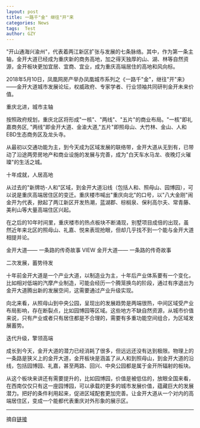 ```yaml
---
layout: post
title: 一路千"金" 继往"开"来
categories: News
tags:  Test
author: GZY
---
```


"开山通海兴渝州"，代表着两江新区扩张与发展的七条脉络。其中，作为第一条主轴，金开大道已经成为重庆新的商务高地，加之得天独厚的山、湖、林等自然资源，金开板块更加宜居、宜商、宜业，成为重庆高端居住的高地和风向标。

2018年5月10日，凤凰网房产举办凤凰城市系列之《一路千"金"，继往"开"来》——金开大道城市发展论坛，权威政府、专家学者、行业领袖共同研判金开未来价值。

重庆北进，城市主轴

按照政府规划，重庆北区将形成"一核"、"两线"、"五片"的商业布局。"一核"即礼嘉商务区, "两线"即金开大道、金渝大道,"五片"即照母山、大竹林、金山、人和EBD生态商务区及龙头寺。

从最初以交通功能为主，到今天成为区域发展的联络带，金开大道从无到有，已带动了沿途两旁房地产和商业设施的发展与完善，成为"白天车水马龙、夜晚灯火璀璨"的生活之城。

十年成就，人居高地

从过去的"新牌坊-人和"区域，到金开大道沿线（包括人和、照母山、园博园），可以说是重庆高端居住区的变迁。重庆楼市喊出"重庆向北"的口号，以"八大金刚"闹金开为代表，掀起了两江新区开发热潮，蓝湖郡、棕榈泉、保利高尔夫、常青藤、美利山等大量高端住区兴起。

在之后的10年时间里，重庆楼市的热点板块不断涌现，别墅项目成倍的出现，虽然近年来北区的照母山、礼嘉、悦来表现抢眼，但却几乎找不到一个能与金开大道相提并论。

金开大道—— 一条路的传奇故事 VIEW 金开大道—— 一条路的传奇故事

二次发展，蓄势待发

十年前金开大道是一个产业大道，以制造业为主，十年后产业体系要有一个变化，比如相对低端的汽摩产业制造，可能会经历一个腾笼换鸟的阶段，通过有序退出为金开大道腾出新的发展空间，这需要通过产业升级实现。

向北来看，从照母山到中央公园，呈现出的发展趋势是两端很热，中间区域受产业布局影响，存在断裂点，比如园博园等区域。这些地方不缺自然资源，从城市价值来说，只有产业或者只有居住都是不合理的，需要有多重功能空间组合，为区域发展蓄势。

迭代升级，擎领高端

成长到今天，金开大道的潜力已经消耗了很多，但远远还没有达到极限。物理上的一条路是狭义上的金开大道，金开板块是涵盖了从人和到照母山，到金开大道的沿线，包括园博园、礼嘉，甚至两路、回兴、中央公园都是属于金开所辐射的板块。

从这个板块来讲还有需要提升的，比如园博园，价值是被低估的，放眼全国来看，在西南仅仅只有这一座园博园，可以承载的更多的城市发展价值，蕴藏巨大的发展潜力。把好的条件利用起来，促进区域配套更加完善。让金开大道从一个对内的高端居住区，变成一个能都代表重庆对外形象的展示区。

*****

摘自[链接](http://cq.house.ifeng.com/column/news/jk2018)